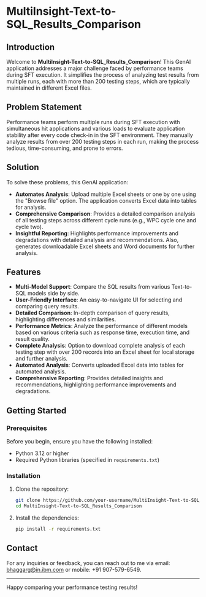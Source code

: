 # MultiInsight-Text-to-SQL_Results_Comparison

## Introduction

Welcome to **MultiInsight-Text-to-SQL_Results_Comparison**! This GenAI application addresses a major challenge faced by performance teams during SFT execution. It simplifies the process of analyzing test results from multiple runs, each with more than 200 testing steps, which are typically maintained in different Excel files.

## Problem Statement

Performance teams perform multiple runs during SFT execution with simultaneous hit applications and various loads to evaluate application stability after every code check-in in the SFT environment. They manually analyze results from over 200 testing steps in each run, making the process tedious, time-consuming, and prone to errors.

## Solution

To solve these problems, this GenAI application:

- **Automates Analysis**: Upload multiple Excel sheets or one by one using the "Browse file" option. The application converts Excel data into tables for analysis.
- **Comprehensive Comparison**: Provides a detailed comparison analysis of all testing steps across different cycle runs (e.g., WPC cycle one and cycle two).
- **Insightful Reporting**: Highlights performance improvements and degradations with detailed analysis and recommendations. Also, generates downloadable Excel sheets and Word documents for further analysis.

## Features

- **Multi-Model Support**: Compare the SQL results from various Text-to-SQL models side by side.
- **User-Friendly Interface**: An easy-to-navigate UI for selecting and comparing query results.
- **Detailed Comparison**: In-depth comparison of query results, highlighting differences and similarities.
- **Performance Metrics**: Analyze the performance of different models based on various criteria such as response time, execution time, and result quality.
- **Complete Analysis**: Option to download complete analysis of each testing step with over 200 records into an Excel sheet for local storage and further analysis.
- **Automated Analysis**: Converts uploaded Excel data into tables for automated analysis.
- **Comprehensive Reporting**: Provides detailed insights and recommendations, highlighting performance improvements and degradations.

## Getting Started

### Prerequisites

Before you begin, ensure you have the following installed:

- Python 3.12 or higher
- Required Python libraries (specified in `requirements.txt`)

### Installation

1. Clone the repository:
    ```bash
    git clone https://github.com/your-username/MultiInsight-Text-to-SQL_Results_Comparison.git
    cd MultiInsight-Text-to-SQL_Results_Comparison
    ```

2. Install the dependencies:
    ```bash
    pip install -r requirements.txt
    ```

## Contact

For any inquiries or feedback, you can reach out to me via email: [bhaggarg@in.ibm.com](mailto:bhaggarg@in.ibm.com) or mobile: +91 907-579-6549.

---

Happy comparing your performance testing results!
